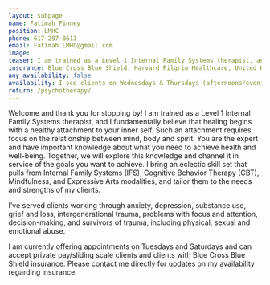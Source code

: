 ```yaml
---
layout: subpage
name: Fatimah Finney
position: LMHC
phone: 617-297-8613
email: Fatimah.LMHC@gmail.com
image:
teaser: I am trained as a Level 1 Internal Family Systems therapist, and I fundamentally believe that healing begins with a healthy attachment to your inner self.
insurance: Blue Cross Blue Shield, Harvard Pilgrim Healthcare, United Healthcare, self-pay, sliding scale
any_availability: false
availability: I see clients on Wednesdays & Thursdays (afternoons/evenings), and Saturdays (morning/early afternoon). However, at this time my practice is unfortunately full.
return: /psychotherapy/
---
```


Welcome and thank you for stopping by! I am trained as a Level 1 Internal Family Systems therapist, and I fundamentally believe that healing begins with a healthy attachment to your inner self. Such an attachment requires focus on the relationship between mind, body and spirit. You are the expert and have important knowledge about what you need to achieve health and well-being. Together, we will explore this knowledge and channel it in service of the goals you want to achieve. I bring an eclectic skill set that pulls from Internal Family Systems (IFS), Cognitive Behavior Therapy (CBT), Mindfulness, and Expressive Arts modalities, and tailor them to the needs and strengths of my clients.

I’ve served clients working through anxiety, depression, substance use, grief and loss, intergenerational trauma, problems with focus and attention, decision-making, and survivors of trauma, including physical, sexual and emotional abuse.

I am currently offering appointments on Tuesdays and Saturdays and can accept private pay/sliding scale clients and clients with Blue Cross Blue Shield insurance. Please contact me directly for updates on my availability regarding insurance.
